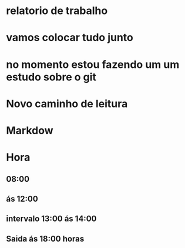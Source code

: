 # relatorio  de trabalho

# vamos colocar tudo junto 

# no momento estou fazendo um um estudo sobre o git

# Novo caminho de leitura 

# Markdow 

# Hora

## 08:00

## ás 12:00

## intervalo 13:00 ás 14:00

## Saida ás 18:00 horas
